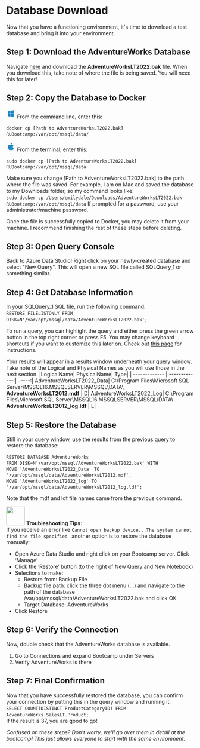 Database Download
======
Now that you have a functioning environment, it's time to download a test database and bring it into your environment. 


Step 1: Download the AdventureWorks Database
------
Navigate [here](https://learn.microsoft.com/en-us/sql/samples/adventureworks-install-configure?view=sql-server-ver16&tabs=ssms) and download the **AdventureWorksLT2022.bak** file. When you download this, take note of where the file is being saved. You will need this for later!


Step 2: Copy the Database to Docker
------
<img src="https://github.com/emilyadale/ru_databases/blob/43d4ab33f2063b159931e31fc94d4d21aa09098c/Environment%20Setup/Windows.png" width="25" height="25"> From the command line, enter this:

```
docker cp [Path to AdventureWorksLT2022.bak] RUBootcamp:/var/opt/mssql/data/ 
```
<img src="https://github.com/emilyadale/ru_databases/blob/43d4ab33f2063b159931e31fc94d4d21aa09098c/Environment%20Setup/Mac.png" width="25" height="25"> From the terminal, enter this:

```
sudo docker cp [Path to AdventureWorksLT2022.bak] RUBootcamp:/var/opt/mssql/data
```
Make sure you change [Path to AdventureWorksLT2022.bak] to the path where the file was saved. For example, I am on Mac and saved the database to my Downloads folder, so my command looks like: <br>
```sudo docker cp /Users/emilydale/Downloads/AdventureWorksLT2022.bak RUBootcamp:/var/opt/mssql/data```
If prompted for a password, use your administrator/machine password. 

Once the file is successfully copied to Docker, you may delete it from your machine. I recommend finishing the rest of these steps before deleting.

Step 3: Open Query Console
------
Back to Azure Data Studio! Right click on your newly-created database and select "New Query". 
This will open a new SQL file called SQLQuery_1 or something similar. 

Step 4: Get Database Information
------
In your SQLQuery_1 SQL file, run the following command: <br>
```RESTORE FILELISTONLY FROM DISK=N'/var/opt/mssql/data/AdventureWorksLT2022.bak';```

To run a query, you can highlight the query and either press the green arrow button in the top right corner or press F5. You may change keyboard shortcuts if you want to customize this later on. Check out [this page](https://learn.microsoft.com/en-us/sql/azure-data-studio/keyboard-shortcuts?view=sql-server-ver16) for instructions.

Your results will appear in a results window underneath your query window. Take note of the Logical and Physical Names as you will use those in the next section.
|LogicalName|	PhysicalName|	Type|
| ------------- |:-------------:| -----:|
AdventureWorksLT2022_Data|	C:\Program Files\Microsoft SQL Server\MSSQL16.MSSQLSERVER\MSSQL\DATA\ **AdventureWorksLT2012.mdf** |	D|
AdventureWorksLT2022_Log|	C:\Program Files\Microsoft SQL Server\MSSQL16.MSSQLSERVER\MSSQL\DATA\ **AdventureWorksLT2012_log.ldf** |	L|	


Step 5: Restore the Database
------
Still in your query window, use the results from the previous query to restore the database: <br>
```
RESTORE DATABASE AdventureWorks
FROM DISK=N'/var/opt/mssql/AdventureWorksLT2022.bak' WITH
MOVE 'AdventureWorksLT2022_Data' TO '/var/opt/mssql/data/AdventureWorksLT2012.mdf',
MOVE 'AdventureWorksLT2022_log' TO '/var/opt/mssql/data/AdventureWorksLT2012_log.ldf';
``` 

Note that the mdf and ldf file names came from the previous command.

<img src="https://github.com/emilyadale/ru_databases/blob/135d12de0f9101d80a140b9463da079962211a5b/Environment%20Setup/gearRed.png" width="50" height="50"> **Troubleshooting Tips:** <br>
If you receive an error like ``` Cannot open backup device...The system cannot find the file specified  ```  another option is to restore the database manually:
* Open Azure Data Studio and right click on your Bootcamp server. Click ‘Manage’
* Click the ‘Restore’ button (to the right of New Query and New Notebook)
* Selections to make:
  *  Restore from: Backup File
  *  Backup file path: click the three dot menu (…) and navigate to the path of the database /var/opt/mssql/data/AdventureWorksLT2022.bak and click OK
  *  Target Database: AdventureWorks
* Click Restore
 


Step 6: Verify the Connection
------
Now, double check that the AdventureWorks database is available.
1. Go to Connections and expand Bootcamp under Servers
2. Verify AdventureWorks is there

Step 7: Final Confirmation
------
Now that you have successfully restored the database, you can confirm your connection by putting this in the query window and running it: <br>
```SELECT COUNT(DISTINCT ProductCategoryID) FROM AdventureWorks.SalesLT.Product;``` <br>
If the result is 37, you are good to go!

_Confused on these steps? Don't worry, we'll go over them in detail at the bootcamp! This just allows everyone to start with the same environment._

